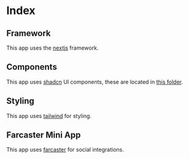 # Index

## Framework

This app uses the [nextjs](./nextjs.md) framework.

## Components

This app uses [shadcn](./shadcn.md) UI components, these are located in [this folder](../components/ui).

## Styling

This app uses [tailwind](./tailwind.md) for styling.

## Farcaster Mini App

This app uses [farcaster](./farcaster.md) for social integrations.
